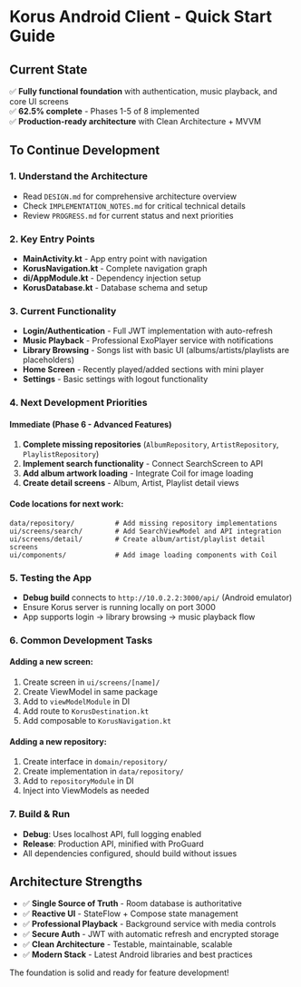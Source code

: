 # Korus Android Client - Quick Start Guide

## Current State
✅ **Fully functional foundation** with authentication, music playback, and core UI screens  
✅ **62.5% complete** - Phases 1-5 of 8 implemented  
✅ **Production-ready architecture** with Clean Architecture + MVVM

## To Continue Development

### 1. Understand the Architecture
- Read `DESIGN.md` for comprehensive architecture overview
- Check `IMPLEMENTATION_NOTES.md` for critical technical details  
- Review `PROGRESS.md` for current status and next priorities

### 2. Key Entry Points
- **MainActivity.kt** - App entry point with navigation
- **KorusNavigation.kt** - Complete navigation graph
- **di/AppModule.kt** - Dependency injection setup
- **KorusDatabase.kt** - Database schema and setup

### 3. Current Functionality
- **Login/Authentication** - Full JWT implementation with auto-refresh
- **Music Playback** - Professional ExoPlayer service with notifications
- **Library Browsing** - Songs list with basic UI (albums/artists/playlists are placeholders)
- **Home Screen** - Recently played/added sections with mini player
- **Settings** - Basic settings with logout functionality

### 4. Next Development Priorities

#### Immediate (Phase 6 - Advanced Features)
1. **Complete missing repositories** (`AlbumRepository`, `ArtistRepository`, `PlaylistRepository`)
2. **Implement search functionality** - Connect SearchScreen to API
3. **Add album artwork loading** - Integrate Coil for image loading
4. **Create detail screens** - Album, Artist, Playlist detail views

#### Code locations for next work:
```
data/repository/          # Add missing repository implementations
ui/screens/search/        # Add SearchViewModel and API integration  
ui/screens/detail/        # Create album/artist/playlist detail screens
ui/components/            # Add image loading components with Coil
```

### 5. Testing the App
- **Debug build** connects to `http://10.0.2.2:3000/api/` (Android emulator)
- Ensure Korus server is running locally on port 3000
- App supports login → library browsing → music playback flow

### 6. Common Development Tasks

#### Adding a new screen:
1. Create screen in `ui/screens/[name]/`
2. Create ViewModel in same package  
3. Add to `viewModelModule` in DI
4. Add route to `KorusDestination.kt`
5. Add composable to `KorusNavigation.kt`

#### Adding a new repository:
1. Create interface in `domain/repository/`
2. Create implementation in `data/repository/`
3. Add to `repositoryModule` in DI
4. Inject into ViewModels as needed

### 7. Build & Run
- **Debug**: Uses localhost API, full logging enabled
- **Release**: Production API, minified with ProGuard
- All dependencies configured, should build without issues

## Architecture Strengths
- ✅ **Single Source of Truth** - Room database is authoritative
- ✅ **Reactive UI** - StateFlow + Compose state management  
- ✅ **Professional Playback** - Background service with media controls
- ✅ **Secure Auth** - JWT with automatic refresh and encrypted storage
- ✅ **Clean Architecture** - Testable, maintainable, scalable
- ✅ **Modern Stack** - Latest Android libraries and best practices

The foundation is solid and ready for feature development!